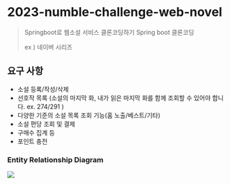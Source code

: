 # 2023-numble-challenge-web-novel

> Springboot로 웹소설 서비스 클론코딩하기 Spring boot 클론코딩
> 
> ex ) 네이버 시리즈

## 요구 사항

- 소설 등록/작성/삭제
- 선호작 목록 
  (소설의 마지막 화, 내가 읽은 마지막 화를 함께 조회할 수 있어야 합니다. ex. 274/291 )
- 다양한 기준의 소설 목록 조회 기능(홈 노출/베스트/기타)
- 소설 편당 조회 및 결제
- 구매수 집계 등
- 포인트 충전

### Entity Relationship Diagram

![](C:\Users\user\Documents\GitHub\2023-numble-challenge-web-novel\diagram\numble_challenge.drawio.png)
